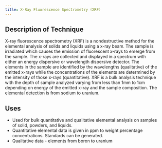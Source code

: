 ```yaml
---
title: X-Ray Fluorescence Spectrometry (XRF)
---
```


## Description of Technique

X-ray fluorescence spectrometry (XRF) is a nondestructive method for the elemental analysis of solids and liquids using a x-ray beam. The sample is irradiated which causes the emission of fluorescent x-rays to emerge from the sample. The x-rays are collected and displayed in a spectrum with either an energy dispersive or wavelength dispersive detector. The elements in the sample are identified by the wavelengths (qualitative) of the emitted x-rays while the concentrations of the elements are determined by the intensity of those x-rays (quantitative). XRF is a bulk analysis technique with the depth of sample analyzed varying from less than 1mm to 1cm depending on energy of the emitted x-ray and the sample composition. The elemental detection is from sodium to uranium.

## Uses

- Used for bulk quantitative and qualitative elemental analysis on samples of solid, powders, and liquids.
- Quantitative elemental data is given in ppm to weight percentage concentrations. Standards can be generated.
- Qualitative data - elements from boron to uranium
